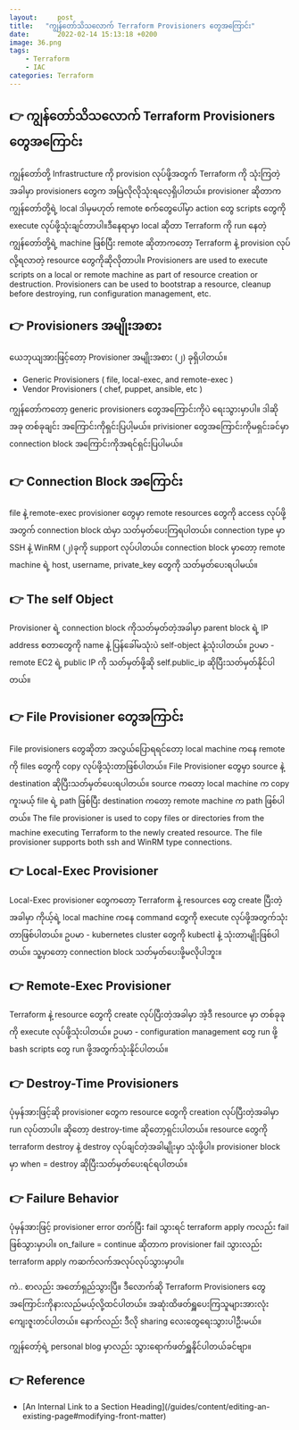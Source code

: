 ```yaml
---
layout:     post
title:   "ကျွန်တော်သိသလောက် Terraform Provisioners တွေအကြောင်း"
date:       2022-02-14 15:13:18 +0200
image: 36.png
tags:
    - Terraform
    - IAC
categories: Terraform
---
```


<h2>👉 ကျွန်တော်သိသလောက် Terraform Provisioners တွေအကြောင်း</h2>

ကျွန်တော်တို့ Infrastructure ကို provision လုပ်ဖို့အတွက် Terraform ကို သုံးကြတဲ့အခါမှာ provisioners တွေက အမြဲလိုလိုသုံးရလေ့ရှိပါတယ်။ provisioner ဆိုတာက ကျွန်တော်တို့ရဲ့ local ဒါမှမဟုတ် remote စက်တွေပေါ်မှာ action တွေ scripts တွေကို execute လုပ်ဖို့သုံးချင်တာပါ။ဒီနေရာမှာ local ဆိုတာ Terraform ကို run နေတဲ့ ကျွန်တော်တို့ရဲ့ machine ဖြစ်ပြီး remote ဆိုတာကတော့ Terraform နဲ့ provision လုပ်လို့ရလာတဲ့ resource တွေကိုဆိုလိုတာပါ။ 
Provisioners are used to execute scripts on a local or remote machine as part of resource creation or destruction. Provisioners can be used to bootstrap a resource, cleanup before destroying, run configuration management, etc.

<h2>👉 Provisioners အမျိုးအစား</h2>

ယေဘုယျအားဖြင့်တော့ Provisioner အမျိုးအစား (၂) ခုရှိပါတယ်။
<ul>
    <li>Generic Provisioners ( file, local-exec, and remote-exec )</li>
    <li>Vendor Provisioners ( chef, puppet, ansible, etc )</li>
</ul>

ကျွန်တော်ကတော့ generic provisioners တွေအကြောင်းကိုပဲ ရေးသွားမှာပါ။ ဒါဆိုအခု တစ်ခုချင်း အကြောင်းကိုရှင်းပြပါ့မယ်။ privisioner တွေအကြောင်းကိုမရှင်းခင်မှာ connection block အကြောင်းကိုအရင်ရှင်းပြပါမယ်။

<h2>👉 Connection Block အကြောင်း</h2>

file နဲ့ remote-exec provisioner တွေမှာ remote resources တွေကို access လုပ်ဖို့အတွက် connection block ထဲမှာ သတ်မှတ်ပေးကြရပါတယ်။ connection type မှာ SSH နဲ့ WinRM (၂)ခုကို support လုပ်ပါတယ်။ connection block မှာတော့ remote machine ရဲ့ host, username, private_key တွေကို သတ်မှတ်ပေးရပါမယ်။

<h2>👉 The self Object</h2>

Provisioner ရဲ့ connection block ကိုသတ်မှတ်တဲ့အခါမှာ parent block ရဲ့ IP address စတာတွေကို name နဲ့ ပြန်ခေါ်မသုံးပဲ self-object နဲ့သုံးပါတယ်။ ဥပမာ - remote EC2 ရဲ့ public IP ကို သတ်မှတ်ဖို့ဆို self.public_ip ဆိုပြီးသတ်မှတ်နိုင်ပါတယ်။

<h2>👉 File Provisioner  တွေအကြာင်း</h2>

File provisioners တွေဆိုတာ အလွယ်ပြောရရင်တော့ local machine ကနေ remote ကို files တွေကို copy လုပ်ဖို့သုံးတာဖြစ်ပါတယ်။ File Provisioner တွေမှာ source နဲ့ destination ဆိုပြီးသတ်မှတ်ပေးရပါတယ်။ source ကတော့ local machine က copy ကူးမယ့် file ရဲ့ path ဖြစ်ပြီး destination ကတော့ remote machine က path ဖြစ်ပါတယ်။ 
The file provisioner is used to copy files or directories from the machine executing Terraform to the newly created resource. The file provisioner supports both ssh and WinRM type connections.

<h2>👉 Local-Exec Provisioner</h2>

Local-Exec provisioner တွေကတော့ Terraform နဲ့ resources တွေ create ပြီးတဲ့အခါမှာ ကိုယ့်ရဲ့ local machine ကနေ command တွေကို execute လုပ်ဖို့အတွက်သုံးတာဖြစ်ပါတယ်။ ဥပမာ - kubernetes cluster တွေကို kubectl နဲ့ သုံးတာမျိုးဖြစ်ပါတယ်။ သူ့မှာတော့ connection block သတ်မှတ်ပေးဖို့မလိုပါဘူး။

<h2>👉 Remote-Exec Provisioner</h2>

Terraform နဲ့ resource တွေကို create လုပ်ပြီးတဲ့အခါမှာ အဲ့ဒီ resource မှာ တစ်ခုခုကို execute လုပ်ဖို့သုံးပါတယ်။ ဥပမာ - configuration management တွေ run ဖို့ bash scripts တွေ run ဖို့အတွက်သုံးနိုင်ပါတယ်။

<h2>👉 Destroy-Time Provisioners</h2>

ပုံမှန်အားဖြင့်ဆို provisioner တွေက resource တွေကို creation လုပ်ပြီးတဲ့အခါမှာ run လုပ်တာပါ။ ဆိုတော့ destroy-time ဆိုတော့ရှင်းပါတယ်။ resource တွေကို terraform destroy နဲ့ destroy လုပ်ချင်တဲ့အခါမျိုးမှာ သုံးဖို့ပါ။ provisioner block မှာ when = destroy ဆိုပြီးသတ်မှတ်ပေးရင်ရပါတယ်။

<h2>👉 Failure Behavior</h2>

ပုံမှန်အားဖြင့် provisioner error တက်ပြီး fail သွားရင် terraform apply ကလည်း fail ဖြစ်သွားမှာပါ။ on_failure = continue ဆိုတာက provisioner fail သွားလည်း terraform apply ကဆက်လက်အလုပ်လုပ်သွားမှာပါ။

ကဲ.. စာလည်း အတော်ရှည်သွားပြီ။ ဒီလောက်ဆို Terraform Provisioners တွေအကြောင်းကိုနားလည်မယ့်လို့ထင်ပါတယ်။ အဆုံးထိဖတ်ရှူပေးကြသူများအားလုံးကျေးဇူးတင်ပါတယ်။ နောက်လည်း ဒီလို sharing လေးတွေရေးသွားပါဦးမယ်။

ကျွန်တော့်ရဲ့ personal blog မှာလည်း သွားရောက်ဖတ်ရှူနိုင်ပါတယ်ခင်ဗျာ။

<h2>👉 Reference</h2>
<ul>
    <li> [An Internal Link to a Section Heading](/guides/content/editing-an-existing-page#modifying-front-matter)
</li>
</ul>
